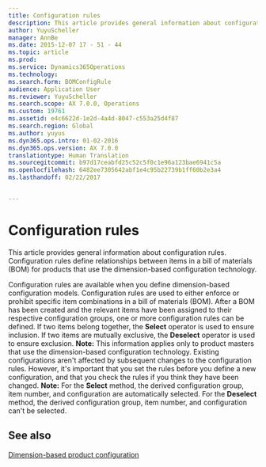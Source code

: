 ```yaml
---
title: Configuration rules
description: This article provides general information about configuration rules. Configuration rules define relationships between items in a bill of materials (BOM) for products that use the dimension-based configuration technology.
author: YuyuScheller
manager: AnnBe
ms.date: 2015-12-07 17 - 51 - 44
ms.topic: article
ms.prod: 
ms.service: Dynamics365Operations
ms.technology: 
ms.search.form: BOMConfigRule
audience: Application User
ms.reviewer: YuyuScheller
ms.search.scope: AX 7.0.0, Operations
ms.custom: 19761
ms.assetid: e4c6622d-1e2d-4a4d-8047-c553a25d4f87
ms.search.region: Global
ms.author: yuyus
ms.dyn365.ops.intro: 01-02-2016
ms.dyn365.ops.version: AX 7.0.0
translationtype: Human Translation
ms.sourcegitcommit: b97d17ceabfd25c52c5f0c1e96a123bae6941c5a
ms.openlocfilehash: 6482ee7305642abf1e4c95b22739b1ff60b2e3a4
ms.lasthandoff: 02/22/2017


---
```


# <a name="configuration-rules"></a>Configuration rules

This article provides general information about configuration rules. Configuration rules define relationships between items in a bill of materials (BOM) for products that use the dimension-based configuration technology.

Configuration rules are available when you define dimension-based configuration models. Configuration rules are used to either enforce or prohibit specific item combinations in a bill of materials (BOM). After a BOM has been created and the relevant items have been assigned to their respective configuration groups, one or more configuration rules can be defined. If two items belong together, the **Select** operator is used to ensure inclusion. If two items are mutually exclusive, the **Deselect** operator is used to ensure exclusion. **Note:** This information applies only to product masters that use the dimension-based configuration technology. Existing configurations aren't affected by subsequent changes to the configuration rules. However, it's important that you set the rules before you define a new configuration, and that you check the rules if you think they have been changed. **Note:** For the **Select** method, the derived configuration group, item number, and configuration are automatically selected. For the **Deselect** method, the derived configuration group, item number, and configuration can't be selected.

<a name="see-also"></a>See also
--------

[Dimension-based product configuration](https://ax.help.dynamics.com/en/?post_type=incsub_wiki&p=231054)


